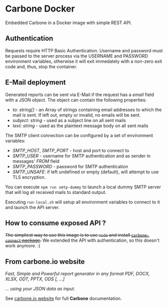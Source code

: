 # Carbone Docker

Embedded Carbone in a Docker image with simple REST API.

## Authentication

Requests require HTTP Basic Authentication. Username and password must be passed to the server process via the USERNAME and PASSWORD environment variables, otherwise it will exit immedately with a non-zero exit code and, thus, stop the container.

## E-Mail deployment

Generated reports can be sent via E-Mail if the request has a _email_ field with a JSON object. The object can contain the following properties:

- _to: string[]_ - an Array of strings containing email addresses to which the mail is sent. If left out, empty or invalid, no emails will be sent.
- _subject: string_ - used as a subject line on all sent mails
- _text: string_ - used as the plaintext message body on all sent mails

The SMTP client connection can be configured by a set of environment variables:

- _SMTP_HOST_, _SMTP_PORT_ - host and port to connect to
- _SMTP_USER_ - username for SMTP authentication and as sender in messages' _FROM_ field
- _SMTP_PASSWORD_ - password for SMTP authentication
- _SMTP_UNSAFE_: if left undefined or empty (default), will attempt to use TLS encryption.

You can execute `npm run smtp-dummy` to launch a local dummy SMTP server that will log all received mails to standard output.

Executing `run-local.sh` will setup all environment variables to connect to it and launch the API server.

## How to consume exposed API ?

~~The simpliest way to use this image is to use `node` and install [`carbone-connect` package](https://npmjs.org/carbone-connect).~~ We extended the API with authentication, so this doesn't work anymore. :(

## From carbone.io website

_Fast, Simple and Powerful report generator in any format PDF, DOCX, XLSX, ODT, PPTX, ODS [, ...]_

_... using your JSON data as input._

See [carbone.io website](https://carbone.io) for full **Carbone** documentation.
